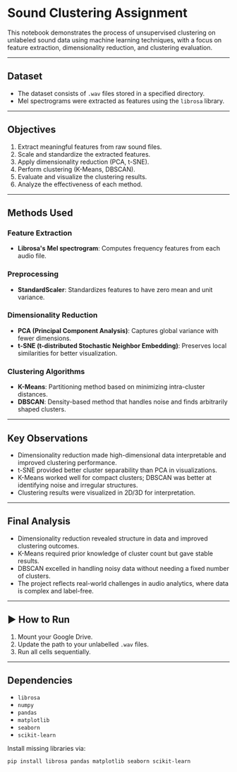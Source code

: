#  Sound Clustering Assignment

This notebook demonstrates the process of unsupervised clustering on unlabeled sound data using machine learning techniques, with a focus on feature extraction, dimensionality reduction, and clustering evaluation.

---

##  Dataset

- The dataset consists of `.wav` files stored in a specified directory.
- Mel spectrograms were extracted as features using the `librosa` library.

---

##  Objectives

1. Extract meaningful features from raw sound files.
2. Scale and standardize the extracted features.
3. Apply dimensionality reduction (PCA, t-SNE).
4. Perform clustering (K-Means, DBSCAN).
5. Evaluate and visualize the clustering results.
6. Analyze the effectiveness of each method.

---

##  Methods Used

###  Feature Extraction
- **Librosa's Mel spectrogram**: Computes frequency features from each audio file.

###  Preprocessing
- **StandardScaler**: Standardizes features to have zero mean and unit variance.

###  Dimensionality Reduction
- **PCA (Principal Component Analysis)**: Captures global variance with fewer dimensions.
- **t-SNE (t-distributed Stochastic Neighbor Embedding)**: Preserves local similarities for better visualization.

### Clustering Algorithms
- **K-Means**: Partitioning method based on minimizing intra-cluster distances.
- **DBSCAN**: Density-based method that handles noise and finds arbitrarily shaped clusters.

---

## Key Observations

- Dimensionality reduction made high-dimensional data interpretable and improved clustering performance.
- t-SNE provided better cluster separability than PCA in visualizations.
- K-Means worked well for compact clusters; DBSCAN was better at identifying noise and irregular structures.
- Clustering results were visualized in 2D/3D for interpretation.

---

## Final Analysis

- Dimensionality reduction revealed structure in data and improved clustering outcomes.
- K-Means required prior knowledge of cluster count but gave stable results.
- DBSCAN excelled in handling noisy data without needing a fixed number of clusters.
- The project reflects real-world challenges in audio analytics, where data is complex and label-free.

---

## ▶️ How to Run

1. Mount your Google Drive.
2. Update the path to your unlabelled `.wav` files.
3. Run all cells sequentially.

---

##  Dependencies

- `librosa`
- `numpy`
- `pandas`
- `matplotlib`
- `seaborn`
- `scikit-learn`

Install missing libraries via:

```bash
pip install librosa pandas matplotlib seaborn scikit-learn

